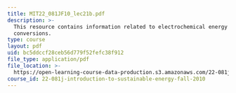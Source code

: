 ```yaml
---
title: MIT22_081JF10_lec21b.pdf
description: >-
  This resource contains information related to electrochemical energy
  conversions.
type: course
layout: pdf
uid: bc5ddccf28ceb56d779f52fefc38f912
file_type: application/pdf
file_location: >-
  https://open-learning-course-data-production.s3.amazonaws.com/22-081j-introduction-to-sustainable-energy-fall-2010/bc5ddccf28ceb56d779f52fefc38f912_MIT22_081JF10_lec21b.pdf
course_id: 22-081j-introduction-to-sustainable-energy-fall-2010
---
```

